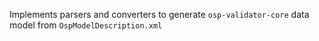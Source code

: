 Implements parsers and converters to generate `osp-validator-core` data model from `OspModelDescription.xml`